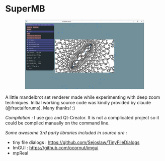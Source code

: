 # SuperMB

<p align="center">
<img src="screenshot.png" width="75%"></img>
</p>

 A little mandelbrot set renderer made while experimenting with deep zoom techniques.
 Initial working source code was kindly provided by claude (@fractalforums). Many thanks! :)
 
 *Compilation :*
 I use gcc and Qt-Creator. It is not a complicated project so it could be compiled manually on the command line.
 
 *Some awesome 3rd party libraries included in source are :*
 - tiny file dialogs : https://github.com/Sejoslaw/TinyFileDialogs 
 - ImGUI : https://github.com/ocornut/imgui
 - mpReal
